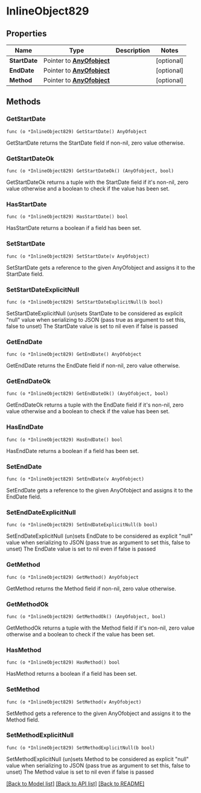 # InlineObject829

## Properties

Name | Type | Description | Notes
------------ | ------------- | ------------- | -------------
**StartDate** | Pointer to [**AnyOfobject**](anyOf&lt;object&gt;.md) |  | [optional] 
**EndDate** | Pointer to [**AnyOfobject**](anyOf&lt;object&gt;.md) |  | [optional] 
**Method** | Pointer to [**AnyOfobject**](anyOf&lt;object&gt;.md) |  | [optional] 

## Methods

### GetStartDate

`func (o *InlineObject829) GetStartDate() AnyOfobject`

GetStartDate returns the StartDate field if non-nil, zero value otherwise.

### GetStartDateOk

`func (o *InlineObject829) GetStartDateOk() (AnyOfobject, bool)`

GetStartDateOk returns a tuple with the StartDate field if it's non-nil, zero value otherwise
and a boolean to check if the value has been set.

### HasStartDate

`func (o *InlineObject829) HasStartDate() bool`

HasStartDate returns a boolean if a field has been set.

### SetStartDate

`func (o *InlineObject829) SetStartDate(v AnyOfobject)`

SetStartDate gets a reference to the given AnyOfobject and assigns it to the StartDate field.

### SetStartDateExplicitNull

`func (o *InlineObject829) SetStartDateExplicitNull(b bool)`

SetStartDateExplicitNull (un)sets StartDate to be considered as explicit "null" value
when serializing to JSON (pass true as argument to set this, false to unset)
The StartDate value is set to nil even if false is passed
### GetEndDate

`func (o *InlineObject829) GetEndDate() AnyOfobject`

GetEndDate returns the EndDate field if non-nil, zero value otherwise.

### GetEndDateOk

`func (o *InlineObject829) GetEndDateOk() (AnyOfobject, bool)`

GetEndDateOk returns a tuple with the EndDate field if it's non-nil, zero value otherwise
and a boolean to check if the value has been set.

### HasEndDate

`func (o *InlineObject829) HasEndDate() bool`

HasEndDate returns a boolean if a field has been set.

### SetEndDate

`func (o *InlineObject829) SetEndDate(v AnyOfobject)`

SetEndDate gets a reference to the given AnyOfobject and assigns it to the EndDate field.

### SetEndDateExplicitNull

`func (o *InlineObject829) SetEndDateExplicitNull(b bool)`

SetEndDateExplicitNull (un)sets EndDate to be considered as explicit "null" value
when serializing to JSON (pass true as argument to set this, false to unset)
The EndDate value is set to nil even if false is passed
### GetMethod

`func (o *InlineObject829) GetMethod() AnyOfobject`

GetMethod returns the Method field if non-nil, zero value otherwise.

### GetMethodOk

`func (o *InlineObject829) GetMethodOk() (AnyOfobject, bool)`

GetMethodOk returns a tuple with the Method field if it's non-nil, zero value otherwise
and a boolean to check if the value has been set.

### HasMethod

`func (o *InlineObject829) HasMethod() bool`

HasMethod returns a boolean if a field has been set.

### SetMethod

`func (o *InlineObject829) SetMethod(v AnyOfobject)`

SetMethod gets a reference to the given AnyOfobject and assigns it to the Method field.

### SetMethodExplicitNull

`func (o *InlineObject829) SetMethodExplicitNull(b bool)`

SetMethodExplicitNull (un)sets Method to be considered as explicit "null" value
when serializing to JSON (pass true as argument to set this, false to unset)
The Method value is set to nil even if false is passed

[[Back to Model list]](../README.md#documentation-for-models) [[Back to API list]](../README.md#documentation-for-api-endpoints) [[Back to README]](../README.md)



